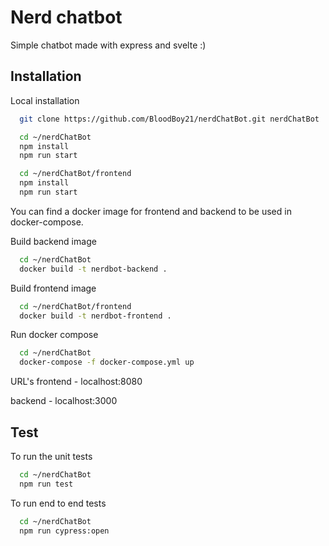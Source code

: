 
# Nerd chatbot
Simple chatbot made with express and svelte :)



## Installation
Local installation

```bash
  git clone https://github.com/BloodBoy21/nerdChatBot.git nerdChatBot
```

```bash
  cd ~/nerdChatBot
  npm install 
  npm run start
```
```bash
  cd ~/nerdChatBot/frontend
  npm install
  npm run start
```


You can find a docker image for frontend and backend to be used in docker-compose.

Build backend image
```bash
  cd ~/nerdChatBot
  docker build -t nerdbot-backend .
```
Build frontend image
```bash
  cd ~/nerdChatBot/frontend
  docker build -t nerdbot-frontend .
```
Run docker compose
```bash
  cd ~/nerdChatBot
  docker-compose -f docker-compose.yml up
```
URL's
frontend - localhost:8080

backend - localhost:3000

## Test
To run the unit tests 

```bash
  cd ~/nerdChatBot
  npm run test
```

To run end to end tests

```bash
  cd ~/nerdChatBot
  npm run cypress:open
```